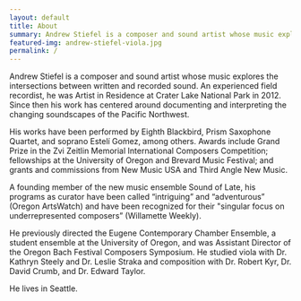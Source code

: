 ```yaml
---
layout: default
title: About
summary: Andrew Stiefel is a composer and sound artist whose music explores the intersections between written and recorded sound.
featured-img: andrew-stiefel-viola.jpg
permalink: /
---
```


Andrew Stiefel is a composer and sound artist whose music explores the intersections between written and recorded sound. An experienced field recordist, he was Artist in Residence at Crater Lake National Park in 2012. Since then his work has centered around documenting and interpreting the changing soundscapes of the Pacific Northwest.

His works have been performed by Eighth Blackbird, Prism Saxophone Quartet, and soprano Estelí Gomez, among others. Awards include Grand Prize in the Zvi Zeitlin Memorial International Composers Competition; fellowships at the University of Oregon and Brevard Music Festival; and grants and commissions from New Music USA and Third Angle New Music. 

A founding member of the new music ensemble Sound of Late, his programs as curator have been called “intriguing” and “adventurous” (Oregon ArtsWatch) and have been recognized for their "singular focus on underrepresented composers” (Willamette Weekly). 

He previously directed the Eugene Contemporary Chamber Ensemble, a student ensemble at the University of Oregon, and was Assistant Director of the Oregon Bach Festival Composers Symposium. He studied viola with Dr. Kathryn Steely and Dr. Leslie Straka and composition with Dr. Robert Kyr, Dr. David Crumb, and Dr. Edward Taylor.

He lives in Seattle.